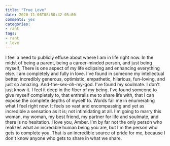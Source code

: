 ```yaml
---
title: "True Love"
date: 2020-11-06T08:50:42-05:00
comments: yes
categories:
- rant
tags:
- rant
- love
---
```


I feel a need to publicly effuse about where I am in life right now. In the midst of being a parent, being a career-minded person, and just being myself; There is one aspect of my life eclipsing and enhancing everything else. I am completely and fully in love. I've found in someone my intellectual better, incredibly generous, optimistic, empathetic, hilarious, fun-loving, and just so amazing. And-the-sex-oh-my-god. I've found my soulmate. I don't just know it. I feel it deep in the fiber of my being. I've found someone to give myself completely to, that enthralls me to share life with, that I can expose the complete depths of myself to. Words fail me in enumerating what I feel right now. It feels so vast and encompassing and yet as incredible a sensation as it is; not intimidating at all. I'm going to marry this woman, my woman, my best friend, my partner for life and soulmate, and there is no hesitation. I love you, Amber. I'm by far not the only person who realizes what an incredible human being you are, but I'm the person who gets to complete you. That is an incredible source of pride for me, because I don't know anyone who gets to share in what we share.

